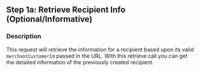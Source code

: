 ## Step 1a: Retrieve Recipient Info (Optional/Informative)

### Description
This request will retrieve the information for a recipient based upon its valid `merchantCustomerId` passed in the URL. With this retrieve call you can get the detailed information of the previously created recipient. 


